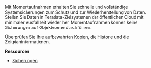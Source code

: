 Mit Momentaufnahmen erhalten Sie schnelle und vollständige Systemsicherungen zum Schutz und zur Wiederherstellung von Daten. Stellen Sie Daten in Teradata-Zielsystemen der öffentlichen Cloud mit minimaler Ausfallzeit wieder her. Momentaufnahmen können keine Sicherungen auf Objektebene durchführen.

Überprüfen Sie Ihre aufbewahrten Kopien, die Historie und die Zeitplaninformationen.

**Ressourcen**

-   [Sicherungen](https://docs.teradata.com/r/yvHydfa0yCRWG8y0pk4dIQ/6iUMkdwVlxZh6_lUW9ixOg)
